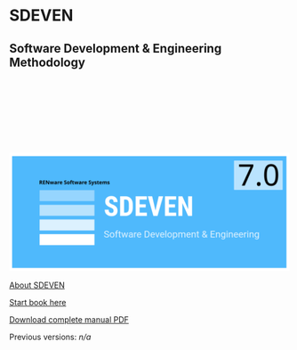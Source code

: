 


# SDEVEN
## Software Development & Engineering Methodology

<br><br><br><br><br><br><br>


![sdeven_logo](pictures/SDEVEN_logo.svg)






[About SDEVEN](About_SDEVEN.md)

[Start book here](SDEVEN.00_INDEX.md)

[Download complete manual PDF](pdfs/print_page/print_page.pdf)

Previous versions: *n/a*



